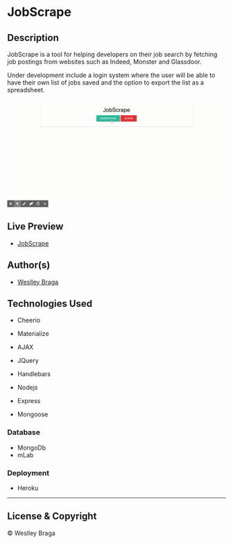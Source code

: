 # JobScrape

## Description

JobScrape is a tool for helping developers on their job search by fetching job postings from websites such as Indeed, Monster and Glassdoor.

Under development include a login system where the user will be able to have their own list of jobs saved and the option to export the list as a spreadsheet.

![JobScrape](jobScrape.gif)

## Live Preview

-   [JobScrape](https://jobscrape.herokuapp.com/)

## Author(s)

-   [Weslley Braga](https://github.com/wesbragagt)

## Technologies Used
-   Cheerio
-   Materialize
-   AJAX
-   JQuery
-   Handlebars

-   Nodejs
-   Express
-   Mongoose

### Database

-   MongoDb
-   mLab

### Deployment

-   Heroku

-----------------------

## License & Copyright

© Weslley Braga
